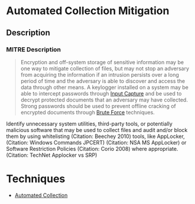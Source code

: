 
# Automated Collection Mitigation

## Description

### MITRE Description

> Encryption and off-system storage of sensitive information may be one way to mitigate collection of files, but may not stop an adversary from acquiring the information if an intrusion persists over a long period of time and the adversary is able to discover and access the data through other means. A keylogger installed on a system may be able to intercept passwords through [Input Capture](https://attack.mitre.org/techniques/T1056) and be used to decrypt protected documents that an adversary may have collected. Strong passwords should be used to prevent offline cracking of encrypted documents through [Brute Force](https://attack.mitre.org/techniques/T1110) techniques.

Identify unnecessary system utilities, third-party tools, or potentially malicious software that may be used to collect files and audit and/or block them by using whitelisting (Citation: Beechey 2010) tools, like AppLocker, (Citation: Windows Commands JPCERT) (Citation: NSA MS AppLocker) or Software Restriction Policies (Citation: Corio 2008) where appropriate. (Citation: TechNet Applocker vs SRP)


# Techniques


* [Automated Collection](../techniques/Automated-Collection.md)

